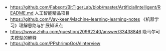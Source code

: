 - https://github.com/Fabsqrt/BitTigerLab/blob/master/ArtificialIntelligent/README.md
  人工智能精品项目
- https://github.com/Vay-keen/Machine-learning-learning-notes
  《机器学习》理解思路与扩展知识点
- https://www.zhihu.com/question/20962240/answer/33438846 
  隐马尔可夫模型的解释
- https://github.com/PPshrimpGo/AIinterview
 